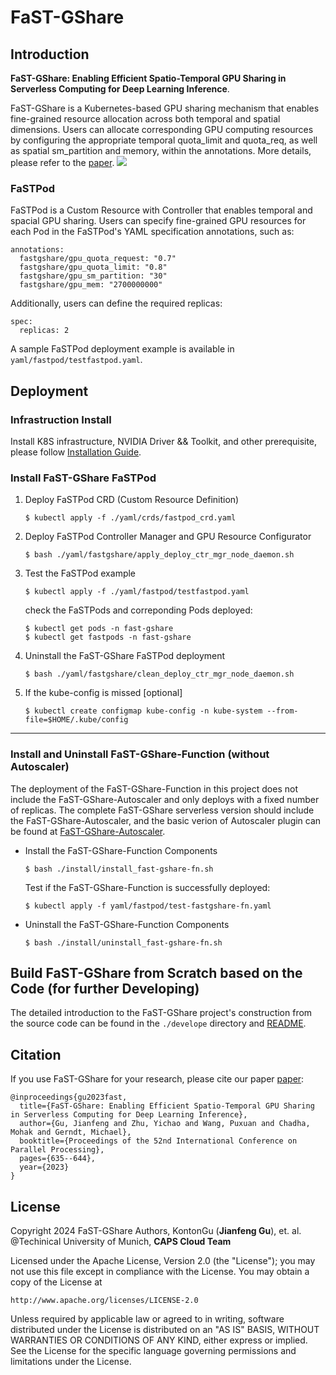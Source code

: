 # FaST-GShare

## Introduction
**FaST-GShare: Enabling Efficient Spatio-Temporal GPU Sharing in Serverless Computing for Deep Learning Inference**. 

FaST-GShare is a Kubernetes-based GPU sharing mechanism that enables fine-grained resource allocation across both temporal and spatial dimensions. Users can allocate corresponding GPU computing resources by configuring the appropriate temporal quota_limit and quota_req, as well as spatial sm_partition and memory, within the annotations. More details, please refer to the [paper](https://dl.acm.org/doi/abs/10.1145/3605573.3605638).
![](https://github.com/KontonGu/FaST-GShare/blob/main/konton_test/architecture.png)
### FaSTPod 
FaSTPod is a Custom Resource with Controller that enables temporal and spacial GPU sharing. Users can specify fine-grained GPU resources for each Pod in the FaSTPod's YAML specification annotations, such as:
```
annotations: 
  fastgshare/gpu_quota_request: "0.7"
  fastgshare/gpu_quota_limit: "0.8"
  fastgshare/gpu_sm_partition: "30"
  fastgshare/gpu_mem: "2700000000"
```
Additionally, users can define the required replicas:
```
spec:
  replicas: 2
```
A sample FaSTPod deployment example is available in `yaml/fastpod/testfastpod.yaml`.



## Deployment

### Infrastruction Install
Install K8S infrastructure, NVIDIA Driver && Toolkit, and other prerequisite, please follow [Installation Guide](https://github.com/KontonGu/FaST-GShare/blob/main/install/README.md).

### Install FaST-GShare FaSTPod 
1. Deploy FaSTPod CRD (Custom Resource Definition)
    ```
    $ kubectl apply -f ./yaml/crds/fastpod_crd.yaml
    ```
2. Deploy FaSTPod Controller Manager and GPU Resource Configurator
    ```
    $ bash ./yaml/fastgshare/apply_deploy_ctr_mgr_node_daemon.sh
    ```
3. Test the FaSTPod example    
    ```
    $ kubectl apply -f ./yaml/fastpod/testfastpod.yaml
    ```
    check the FaSTPods and correponding Pods deployed:
    ```
    $ kubectl get pods -n fast-gshare
    $ kubectl get fastpods -n fast-gshare
    ```
4. Uninstall the FaST-GShare FaSTPod deployment
    ```
    $ bash ./yaml/fastgshare/clean_deploy_ctr_mgr_node_daemon.sh
    ```
5. If the kube-config is missed [optional]
    ```
    $ kubectl create configmap kube-config -n kube-system --from-file=$HOME/.kube/config
    ```
   
---
### Install and Uninstall FaST-GShare-Function (without Autoscaler)
The deployment of the FaST-GShare-Function in this project does not include the FaST-GShare-Autoscaler and only deploys with a fixed number of replicas. The complete FaST-GShare serverless version should include the FaST-GShare-Autoscaler, and the basic verion of Autoscaler plugin can be found at [FaST-GShare-Autoscaler](https://github.com/KontonGu/FaST-GShare-Autoscaler.git).
- Install the FaST-GShare-Function Components
    ```
    $ bash ./install/install_fast-gshare-fn.sh
    ```
    Test if the FaST-GShare-Function is successfully deployed:
    ```
    $ kubectl apply -f yaml/fastpod/test-fastgshare-fn.yaml
    ```
- Uninstall the FaST-GShare-Function Components
    ```
    $ bash ./install/uninstall_fast-gshare-fn.sh
    ```

## Build FaST-GShare from Scratch based on the Code (for further Developing)
The detailed introduction to the FaST-GShare project's construction from the source code can be found in the `./develope` directory and [README](https://github.com/KontonGu/FaST-GShare/blob/main/develop/README.md).


## Citation
If you use FaST-GShare for your research, please cite our paper [paper](https://dl.acm.org/doi/abs/10.1145/3605573.3605638):
```
@inproceedings{gu2023fast,
  title={FaST-GShare: Enabling Efficient Spatio-Temporal GPU Sharing in Serverless Computing for Deep Learning Inference},
  author={Gu, Jianfeng and Zhu, Yichao and Wang, Puxuan and Chadha, Mohak and Gerndt, Michael},
  booktitle={Proceedings of the 52nd International Conference on Parallel Processing},
  pages={635--644},
  year={2023}
}
```


## License
Copyright 2024 FaST-GShare Authors, KontonGu (**Jianfeng Gu**), et. al.
@Techinical University of Munich, **CAPS Cloud Team**

Licensed under the Apache License, Version 2.0 (the "License");
you may not use this file except in compliance with the License.
You may obtain a copy of the License at

    http://www.apache.org/licenses/LICENSE-2.0

Unless required by applicable law or agreed to in writing, software
distributed under the License is distributed on an "AS IS" BASIS,
WITHOUT WARRANTIES OR CONDITIONS OF ANY KIND, either express or implied.
See the License for the specific language governing permissions and
limitations under the License.
